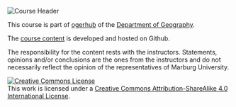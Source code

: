 ![Course Header](https://ogerhub.github.io/aslo/assets/images/aslo1.webp "Image source: C.Reudenbach")



This course is part of [ogerhub](https://ogerhub.github.io/) of the [Department of Geography](https://www.uni-marburg.de/fb19).



The [course content](https://ogerhub.github.io/aslo/) is developed and hosted on Github. 


The responsibility for the content rests with the instructors. Statements, opinions and/or conclusions are the ones from the instructors and do not necessarily reflect the opinion of the representatives of Marburg University.  

<a rel="license" href="http://creativecommons.org/licenses/by-sa/4.0/"><img alt="Creative Commons License" style="border-width:0" src="https://i.creativecommons.org/l/by-sa/4.0/88x31.png" /></a><br />This work is licensed under a <a rel="license" href="http://creativecommons.org/licenses/by-sa/4.0/">Creative Commons Attribution-ShareAlike 4.0 International License</a>.


